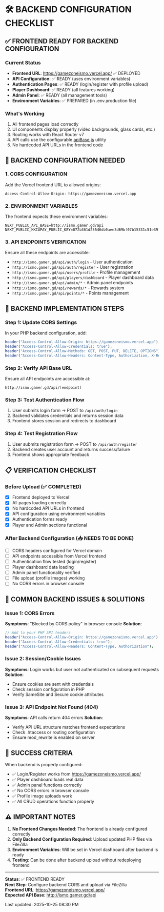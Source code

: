 # 🛠️ BACKEND CONFIGURATION CHECKLIST

## ✅ FRONTEND READY FOR BACKEND CONFIGURATION

### Current Status
- **Frontend URL**: https://gamezoneismo.vercel.app/ ✅ DEPLOYED
- **API Configuration**: ✅ READY (uses environment variables)
- **Authentication Pages**: ✅ READY (login/register with profile upload)
- **Player Dashboard**: ✅ READY (all features working)
- **Admin Panel**: ✅ READY (all management tools)
- **Environment Variables**: ✅ PREPARED (in .env.production file)

### What's Working
1. All frontend pages load correctly
2. UI components display properly (video backgrounds, glass cards, etc.)
3. Routing works with React Router v7
4. API calls use the configurable [apiBase.js](file:///c%3A/xampp/htdocs/projet%20ismo/gamezone-frontend-clean/src/utils/apiBase.js) utility
5. No hardcoded API URLs in the frontend code

## 🎯 BACKEND CONFIGURATION NEEDED

### 1. CORS CONFIGURATION
Add the Vercel frontend URL to allowed origins:
```
Access-Control-Allow-Origin: https://gamezoneismo.vercel.app
```

### 2. ENVIRONMENT VARIABLES
The frontend expects these environment variables:
```
NEXT_PUBLIC_API_BASE=http://ismo.gamer.gd/api
NEXT_PUBLIC_KKIAPAY_PUBLIC_KEY=072b361d25546db0aee3d69bf07b15331c51e39f
```

### 3. API ENDPOINTS VERIFICATION
Ensure all these endpoints are accessible:
- `http://ismo.gamer.gd/api/auth/login` - User authentication
- `http://ismo.gamer.gd/api/auth/register` - User registration
- `http://ismo.gamer.gd/api/users/profile` - Profile management
- `http://ismo.gamer.gd/api/players/dashboard` - Player dashboard data
- `http://ismo.gamer.gd/api/admin/*` - Admin panel endpoints
- `http://ismo.gamer.gd/api/rewards/*` - Rewards system
- `http://ismo.gamer.gd/api/points/*` - Points management

## 🔧 BACKEND IMPLEMENTATION STEPS

### Step 1: Update CORS Settings
In your PHP backend configuration, add:
```php
header("Access-Control-Allow-Origin: https://gamezoneismo.vercel.app");
header("Access-Control-Allow-Credentials: true");
header("Access-Control-Allow-Methods: GET, POST, PUT, DELETE, OPTIONS");
header("Access-Control-Allow-Headers: Content-Type, Authorization, X-Requested-With");
```

### Step 2: Verify API Base URL
Ensure all API endpoints are accessible at:
```
http://ismo.gamer.gd/api/[endpoint]
```

### Step 3: Test Authentication Flow
1. User submits login form → POST to `/api/auth/login`
2. Backend validates credentials and returns session data
3. Frontend stores session and redirects to dashboard

### Step 4: Test Registration Flow
1. User submits registration form → POST to `/api/auth/register`
2. Backend creates user account and returns success/failure
3. Frontend shows appropriate feedback

## 📋 VERIFICATION CHECKLIST

### Before Upload (✅ COMPLETED)
- [x] Frontend deployed to Vercel
- [x] All pages loading correctly
- [x] No hardcoded API URLs in frontend
- [x] API configuration using environment variables
- [x] Authentication forms ready
- [x] Player and Admin sections functional

### After Backend Configuration (📥 NEEDS TO BE DONE)
- [ ] CORS headers configured for Vercel domain
- [ ] API endpoints accessible from Vercel frontend
- [ ] Authentication flow tested (login/register)
- [ ] Player dashboard data loading
- [ ] Admin panel functionality verified
- [ ] File upload (profile images) working
- [ ] No CORS errors in browser console

## 🚨 COMMON BACKEND ISSUES & SOLUTIONS

### Issue 1: CORS Errors
**Symptoms**: "Blocked by CORS policy" in browser console
**Solution**: 
```php
// Add to your PHP API headers
header("Access-Control-Allow-Origin: https://gamezoneismo.vercel.app");
header("Access-Control-Allow-Credentials: true");
header("Access-Control-Allow-Headers: Content-Type, Authorization");
```

### Issue 2: Session/Cookie Issues
**Symptoms**: Login works but user not authenticated on subsequent requests
**Solution**: 
- Ensure cookies are sent with credentials
- Check session configuration in PHP
- Verify SameSite and Secure cookie attributes

### Issue 3: API Endpoint Not Found (404)
**Symptoms**: API calls return 404 errors
**Solution**: 
- Verify API URL structure matches frontend expectations
- Check .htaccess or routing configuration
- Ensure mod_rewrite is enabled on server

## 🎉 SUCCESS CRITERIA

When backend is properly configured:
- ✅ Login/Register works from https://gamezoneismo.vercel.app/
- ✅ Player dashboard loads real data
- ✅ Admin panel functions correctly
- ✅ No CORS errors in browser console
- ✅ Profile image uploads work
- ✅ All CRUD operations function properly

## ⚠️ IMPORTANT NOTES

1. **No Frontend Changes Needed**: The frontend is already configured correctly
2. **Only Backend Configuration Required**: Upload updated PHP files via FileZilla
3. **Environment Variables**: Will be set in Vercel dashboard after backend is ready
4. **Testing**: Can be done after backend upload without redeploying frontend

---

**Status**: ✅ FRONTEND READY  
**Next Step**: Configure backend CORS and upload via FileZilla  
**Frontend URL**: https://gamezoneismo.vercel.app/  
**Expected API Base**: http://ismo.gamer.gd/api

Last updated: 2025-10-25 08:30 PM